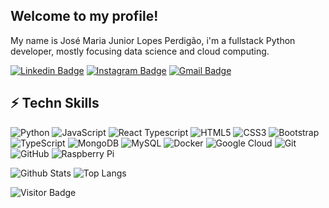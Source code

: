 ## Welcome to my profile!

My name is José Maria Junior Lopes Perdigão, i'm a fullstack Python developer, mostly focusing data science and cloud computing.

[![Linkedin Badge](https://img.shields.io/badge/-JoseJuniorTK-blue?style=flat-square&logo=Linkedin&logoColor=white&link=https://www.linkedin.com/in/josejuniortk/)](https://www.linkedin.com/in/josejuniortk/)
[![Instagram Badge](https://img.shields.io/badge/-JoseJuniorTK-purple?style=flat-square&logo=instagram&logoColor=white&link=https://www.instagram.com/josejp.tk/)](https://www.instagram.com/josejp.tk/)
[![Gmail Badge](https://img.shields.io/badge/-josemjuniortk@gmail.com-c14438?style=flat-square&logo=Gmail&logoColor=white&link=mailto:josemjuniortk@gmail.com)](mailto:josemjuniortk@gmail.com)

## ⚡ Techn Skills

![Python](https://img.shields.io/badge/-Python-black?style=flat-square&logo=Python)
![JavaScript](https://img.shields.io/badge/-JavaScript-black?style=flat-square&logo=javascript)
![React Typescript](https://img.shields.io/badge/-React-black?style=flat-square&logo=react&color=blue)
![HTML5](https://img.shields.io/badge/-HTML5-E34F26?style=flat-square&logo=html5&logoColor=white)
![CSS3](https://img.shields.io/badge/-CSS3-1572B6?style=flat-square&logo=css3)
![Bootstrap](https://img.shields.io/badge/-Bootstrap-563D7C?style=flat-square&logo=bootstrap)
![TypeScript](https://img.shields.io/badge/-TypeScript-007ACC?style=flat-square&logo=typescript)
![MongoDB](https://img.shields.io/badge/-MongoDB-black?style=flat-square&logo=mongodb)
![MySQL](https://img.shields.io/badge/-MySQL-black?style=flat-square&logo=mysql)
![Docker](https://img.shields.io/badge/-Docker-black?style=flat-square&logo=docker)
![Google Cloud](https://img.shields.io/badge/Google%20Cloud-black?style=flat-square&logo=google-cloud)
![Git](https://img.shields.io/badge/-Git-black?style=flat-square&logo=git)
![GitHub](https://img.shields.io/badge/-GitHub-181717?style=flat-square&logo=github)
![Raspberry Pi](https://img.shields.io/badge/-Raspberry%20Pi-C51A4A?style=flat-square&logo=Raspberry-Pi)

![Github Stats](https://github-readme-stats.vercel.app/api?username=JoseJuniorTK&count_private=true&show_icons=true&include_all_commits=true)
![Top Langs](https://github-readme-stats.vercel.app/api/top-langs/?username=JoseJuniorTK&hide=TeX&layout=compact)

![Visitor Badge](https://visitor-badge.laobi.icu/badge?page_id=JoseJuniorTK)
